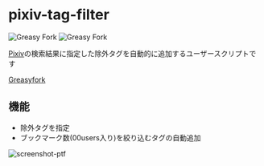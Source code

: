 # pixiv-tag-filter

![Greasy Fork](https://img.shields.io/greasyfork/l/456536-pixiv-automatic-exclusion-search)
![Greasy Fork](https://img.shields.io/greasyfork/dt/456536-pixiv-automatic-exclusion-search)

[Pixiv](https://pixiv.net)の検索結果に指定した除外タグを自動的に追加するユーザースクリプトです

[Greasyfork](https://greasyfork.org/ja/scripts/456536-pixiv-automatic-exclusion-search)

## 機能
-   除外タグを指定
-   ブックマーク数(00users入り)を絞り込むタグの自動追加

![screenshot-ptf](https://github.com/yakisova41/pixiv-tag-filter/assets/75610521/6faf10d7-8505-4137-ad2d-8ab7b15d1be9)
